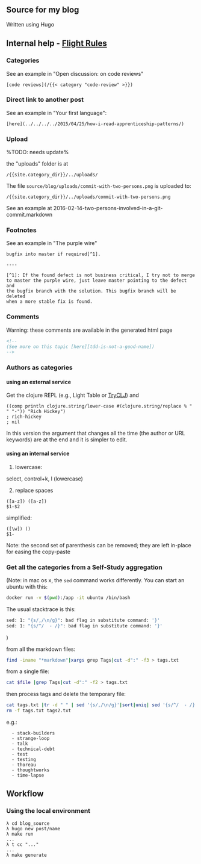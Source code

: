 ## Source for my blog

Written using Hugo

## Internal help - [Flight Rules](https://github.com/k88hudson/git-flight-rules#what-are-flight-rules)

### Categories

See an example in "Open discussion: on code reviews"

````
[code reviews](/{{< category "code-review" >}})
````

### Direct link to another post

See an example in "Your first language":

````
[here](../../../../2015/04/25/how-i-read-apprenticeship-patterns/) 
````

### Upload

%TODO: needs update%

the "uploads" folder is at 

```
/{{site.category_dir}}/../uploads/
```

The file ``source/blog/uploads/commit-with-two-persons.png`` is uploaded to:

```
/{{site.category_dir}}/../uploads/commit-with-two-persons.png
```

See an example at 2016-02-14-two-persons-involved-in-a-git-commit.markdown

### Footnotes

See an example in "The purple wire"

````
bugfix into master if required[^1].

----

[^1]: If the found defect is not business critical, I try not to merge
to master the purple wire, just leave master pointing to the defect and
the bugfix branch with the solution. This bugfix branch will be deleted
when a more stable fix is found.
````


### Comments

Warning: these comments are available in the generated html page

````html
<!-- 
(See more on this topic [here][tdd-is-not-a-good-name])
-->
````

### Authors as categories

#### using an external service

Get the clojure REPL (e.g., Light Table or [TryCLJ](http://www.tryclj.com/)) and 

````
((comp println clojure.string/lower-case #(clojure.string/replace % " " "-")) "Rich Hickey")
; rich-hickey
; nil
````

In this version the argument that changes all the time (the author or URL keywords) are at the end and it is simpler to edit.

#### using an internal service

1. lowercase:

  select, control+k, l (lowercase)

2. replace spaces

```
([a-z]) ([a-z])
$1-$2
```

simplified:

```
([\w]) ()
$1-
```

Note: the second set of parenthesis can be removed; they are left in-place for easing the copy-paste


### Get all the categories from a Self-Study aggregation

(Note: in mac os x, the ``sed`` command works differently. You can start an ubuntu with this:

```bash
docker run -v $(pwd):/app -it ubuntu /bin/bash
```

The usual stacktrace is this:

```bash
sed: 1: "{s/,/\n/g}": bad flag in substitute command: '}'
sed: 1: "{s/^/  - /}": bad flag in substitute command: '}'
```
)

from all the markdown files:

```bash
find -iname "*markdown"|xargs grep Tags|cut -d":" -f3 > tags.txt
```

from a single file:
```bash
cat $file |grep Tags|cut -d":" -f2 > tags.txt
```

then process tags and delete the temporary file:
```bash
cat tags.txt |tr -d " " | sed '{s/,/\n/g}'|sort|uniq| sed '{s/^/  - /}' > tags2.txt
rm -f tags.txt tags2.txt
```

e.g.:

```
  - stack-builders
  - strange-loop
  - talk
  - technical-debt
  - test
  - testing
  - thoreau
  - thoughtworks
  - time-lapse
```

## Workflow

### Using the local environment

```dos
λ cd blog_source
λ hugo new post/name
λ make run
...
λ t cc "..."
...
λ make generate
```

